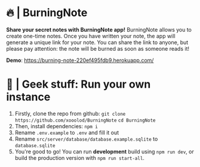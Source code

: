 # 🔥 | BurningNote
**Share your secret notes with BurningNote app!**
BurningNote allows you to create one-time notes. Once you have written your note, the app will generate a unique link for your note. You can share the link to anyone, but please pay attention: the note will be burned as soon as someone reads it!

**Demo**: https://burning-note-220ef495fdb9.herokuapp.com/

# 🧪 | Geek stuff: Run your own instance 

1) Firstly, clone the repo from github:
`git clone https://github.com/xooolod/BurningNote`
`cd BurningNote`
2) Then, install dependencies:
`npm i`
3) Rename `.env.example` to `.env` and fill it out
4) Rename `src/server/database/database.example.sqlite` to `database.sqlite`
5) You're good to go! You can run **development** build using `npm run dev`, or build the production version with `npm run start-all`.

